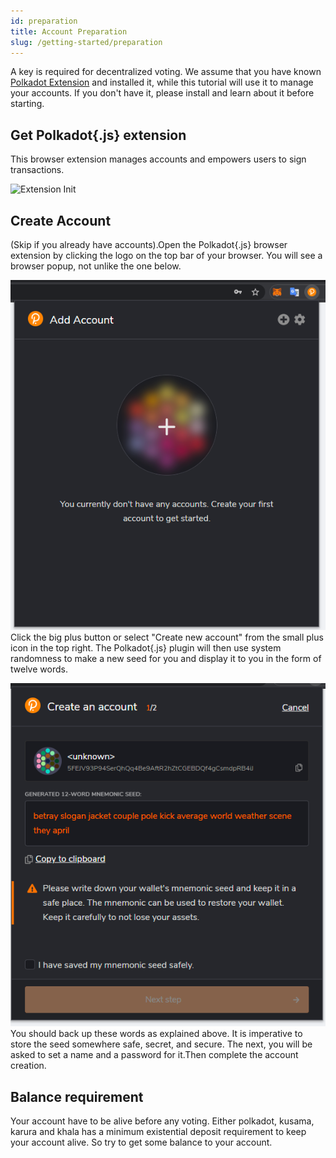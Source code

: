 ```yaml
---
id: preparation
title: Account Preparation
slug: /getting-started/preparation
---
```


A key is required for decentralized voting. We assume that you have known [Polkadot Extension](https://chrome.google.com/webstore/detail/polkadot%7Bjs%7D-extension/mopnmbcafieddcagagdcbnhejhlodfdd) and installed it, while this tutorial will use it to manage your accounts. 
If you don't have it, please install and learn about it before starting.

## Get Polkadot{.js} extension
This browser extension manages accounts and empowers users to sign transactions. 

![Extension Init](https://polkadot.js.org/extension/extension-overview.png)

## Create Account
(Skip if you already have accounts).Open the Polkadot{.js} browser extension by clicking the logo on the top bar of your browser. You will see a browser popup, not unlike the one below.

![img.png](../static/figure/create-account.png)  
Click the big plus button or select "Create new account" from the small plus icon in the top right. The Polkadot{.js} plugin will then use system randomness to make a new seed for you and display it to you in the form of twelve words.  

![img.png](img.png)  
You should back up these words as explained above. It is imperative to store the seed somewhere safe, secret, and secure.
The next, you will be asked to set a name and a password for it.Then complete the account creation.

## Balance requirement

Your account have to be alive before any voting. Either polkadot, kusama, karura and khala has a minimum existential deposit requirement to keep your account alive.
So try to get some balance to your account.

